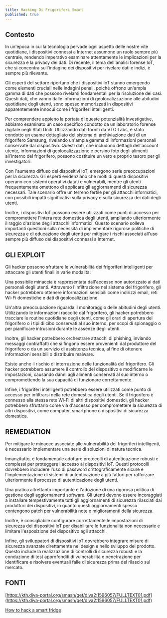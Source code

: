 ```yaml
---
title: Hacking Di Frigoriferi Smart
published: true
---
```


## Contesto

In un'epoca in cui la tecnologia pervade ogni aspetto delle nostre vite quotidiane, i dispositivi connessi a Internet assumono un ruolo sempre più centrale, rendendo imperativo esaminare attentamente le implicazioni per la sicurezza e la privacy dei dati. Di recente, il tema dell'analisi forense IoT, che si concentra sull'indagine dei dispositivi per rivelare dati e indizi, è sempre più rilevante.

Gli esperti del settore riportano che i dispositivi IoT stanno emergendo come elementi cruciali nelle indagini penali, poiché offrono un'ampia gamma di dati che possono rivelarsi fondamentali per la risoluzione dei casi. Questi dati, che vanno dalle informazioni di geolocalizzazione alle abitudini quotidiane degli utenti, sono spesso memorizzati in dispositivi apparentemente innocui come i frigoriferi intelligenti.

Per comprendere appieno la portata di queste potenzialità investigative, abbiamo esaminato un caso specifico condotto da un laboratorio forense digitale negli Stati Uniti. Utilizzando dati forniti da VTO Labs, è stato condotto un esame dettagliato del sistema di archiviazione dati di un frigorifero Samsung, rivelando un'ampia gamma di informazioni personali conservate dal dispositivo. Questi dati, che includono dettagli dell'account utente, informazioni di geolocalizzazione e persino foto degli alimenti all'interno del frigorifero, possono costituire un vero e proprio tesoro per gli investigatori.

Con l'aumento diffuso dei dispositivi IoT, emergono serie preoccupazioni per la sicurezza. Gli esperti evidenziano che molti di questi dispositivi operano con sistemi operativi datati e vulnerabili, mentre gli utenti frequentemente omettono di applicare gli aggiornamenti di sicurezza necessari. Tale scenario offre un terreno fertile per gli attacchi informatici, con possibili impatti significativi sulla privacy e sulla sicurezza dei dati degli utenti.

Inoltre, i dispositivi IoT possono essere utilizzati come punti di accesso per compromettere l'intera rete domestica degli utenti, ampliando ulteriormente il raggio d'azione degli attacchi informatici. Questo scenario solleva importanti questioni sulla necessità di implementare rigorose politiche di sicurezza e di educazione degli utenti per mitigare i rischi associati all'uso sempre più diffuso dei dispositivi connessi a Internet.

## GLI EXPLOIT

Gli hacker possono sfruttare le vulnerabilità dei frigoriferi intelligenti per attaccare gli utenti finali in varie modalità:

Una possibile minaccia è rappresentata dall'accesso non autorizzato ai dati personali degli utenti. Attraverso l'infiltrazione nel sistema del frigorifero, gli hacker potrebbero ottenere informazioni sensibili come indirizzi email, reti Wi-Fi domestiche e dati di geolocalizzazione.

Un'altra preoccupazione riguarda il monitoraggio delle abitudini degli utenti. Utilizzando le informazioni raccolte dal frigorifero, gli hacker potrebbero tracciare le routine quotidiane degli utenti, come gli orari di apertura del frigorifero o i tipi di cibo conservati al suo interno, per scopi di spionaggio o per pianificare intrusioni durante le assenze degli utenti.

Inoltre, gli hacker potrebbero orchestrare attacchi di phishing, inviando messaggi contraffatti che si fingono essere provenienti dal produttore del frigorifero o da un servizio di assistenza tecnica, al fine di ottenere informazioni sensibili o distribuire malware.

Esiste anche il rischio di interruzione delle funzionalità del frigorifero. Gli hacker potrebbero assumere il controllo del dispositivo e modificarne le impostazioni, causando danni agli alimenti conservati al suo interno o compromettendo la sua capacità di funzionare correttamente.

Infine, i frigoriferi intelligenti potrebbero essere utilizzati come punto di accesso per infiltrarsi nella rete domestica degli utenti. Se il frigorifero è connesso alla stessa rete Wi-Fi di altri dispositivi domestici, gli hacker potrebbero sfruttarlo come via d'accesso per compromettere la sicurezza di altri dispositivi, come computer, smartphone o dispositivi di sicurezza domestica.

## REMEDIATION

Per mitigare le minacce associate alle vulnerabilità dei frigoriferi intelligenti, è necessario implementare una serie di soluzioni di natura tecnica.

Innanzitutto, è fondamentale adottare protocolli di autenticazione robusti e complessi per proteggere l'accesso ai dispositivi IoT. Questi protocolli dovrebbero includere l'uso di password crittograficamente sicure e l'implementazione di sistemi di autenticazione a più fattori per rafforzare ulteriormente il processo di autenticazione degli utenti.

Una pratica altrettanto importante è l'adozione di una rigorosa politica di gestione degli aggiornamenti software. Gli utenti devono essere incoraggiati a installare tempestivamente tutti gli aggiornamenti di sicurezza rilasciati dai produttori dei dispositivi, in quanto questi aggiornamenti spesso contengono patch per vulnerabilità note e miglioramenti della sicurezza.

Inoltre, è consigliabile configurare correttamente le impostazioni di sicurezza dei dispositivi IoT per disabilitare le funzionalità non necessarie e limitare l'esposizione del dispositivo agli attacchi. 

Infine, gli sviluppatori di dispositivi IoT dovrebbero integrare misure di sicurezza avanzate direttamente nel design e nello sviluppo del prodotto. Questo include la realizzazione di controlli di sicurezza robusti e la conduzione di test approfonditi di vulnerabilità e penetrazione per identificare e risolvere eventuali falle di sicurezza prima del rilascio sul mercato.

## FONTI

[https://kth.diva-portal.org/smash/get/diva2:1596057/FULLTEXT01.pdf](https://kth.diva-portal.org/smash/get/diva2:1596057/FULLTEXT01.pdf)

[How to hack a smart fridge](https://www.technologyreview.com/2023/05/08/1072708/hack-smart-fridge-digital-forensics/)
